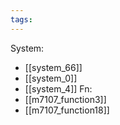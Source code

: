 ```yaml
---
tags:
---
```

System:
- [[system_66]]
- [[system_0]]
- [[system_4]]
Fn:
- [[m7107_function3]]
- [[m7107_function18]]
